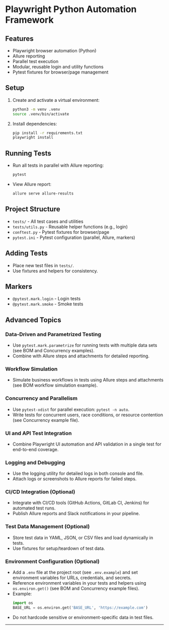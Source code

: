 # Playwright Python Automation Framework

## Features
- Playwright browser automation (Python)
- Allure reporting
- Parallel test execution
- Modular, reusable login and utility functions
- Pytest fixtures for browser/page management

## Setup
1. Create and activate a virtual environment:
   ```bash
   python3 -m venv .venv
   source .venv/bin/activate
   ```
2. Install dependencies:
   ```bash
   pip install -r requirements.txt
   playwright install
   ```

## Running Tests
- Run all tests in parallel with Allure reporting:
  ```bash
  pytest
  ```
- View Allure report:
  ```bash
  allure serve allure-results
  ```

## Project Structure
- `tests/` - All test cases and utilities
- `tests/utils.py` - Reusable helper functions (e.g., login)
- `conftest.py` - Pytest fixtures for browser/page
- `pytest.ini` - Pytest configuration (parallel, Allure, markers)

## Adding Tests
- Place new test files in `tests/`.
- Use fixtures and helpers for consistency.

## Markers
- `@pytest.mark.login` - Login tests
- `@pytest.mark.smoke` - Smoke tests

## Advanced Topics

### Data-Driven and Parametrized Testing
- Use `pytest.mark.parametrize` for running tests with multiple data sets (see BOM and Concurrency examples).
- Combine with Allure steps and attachments for detailed reporting.

### Workflow Simulation
- Simulate business workflows in tests using Allure steps and attachments (see BOM workflow simulation example).

### Concurrency and Parallelism
- Use `pytest-xdist` for parallel execution: `pytest -n auto`.
- Write tests for concurrent users, race conditions, or resource contention (see Concurrency example file).

### UI and API Test Integration
- Combine Playwright UI automation and API validation in a single test for end-to-end coverage.

### Logging and Debugging
- Use the logging utility for detailed logs in both console and file.
- Attach logs or screenshots to Allure reports for failed steps.

### CI/CD Integration (Optional)
- Integrate with CI/CD tools (GitHub Actions, GitLab CI, Jenkins) for automated test runs.
- Publish Allure reports and Slack notifications in your pipeline.

### Test Data Management (Optional)
- Store test data in YAML, JSON, or CSV files and load dynamically in tests.
- Use fixtures for setup/teardown of test data.

### Environment Configuration (Optional)
- Add a `.env` file at the project root (see `.env.example`) and set environment variables for URLs, credentials, and secrets.
- Reference environment variables in your tests and helpers using `os.environ.get()` (see BOM and Concurrency example files).
- Example:
  ```python
  import os
  BASE_URL = os.environ.get('BASE_URL', 'https://example.com')
  ```
- Do not hardcode sensitive or environment-specific data in test files.

---
